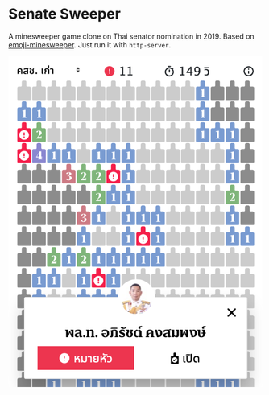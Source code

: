 # Senate Sweeper

A minesweeper game clone on Thai senator nomination in 2019. Based on [emoji-minesweeper](https://github.com/muan/emoji-minesweeper). Just run it with `http-server`.

![screenshot](images/screenshot.png)